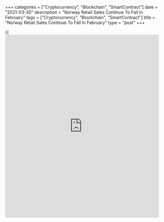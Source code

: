 +++
categories = ["Cryptocurrency", "Blockchain", "SmartContract"]
date = "2021-03-30"
description = "Norway Retail Sales Continue To Fall In February"
tags = ["Cryptocurrency", "Blockchain", "SmartContract"]
title = "Norway Retail Sales Continue To Fall In February"
type = "post"
+++

{{<iframe id="large-banner" src="https://www.bounty.group/#slide=18.0" width="100%" height="600" scrolling="no" style="border: 0px solid rgb(216, 221, 230); border-radius: 3px;">}}

Norway's retail sales continued to decline in February, figures from
Statistics Norway showed on Tuesday.

Retail sales fell 0.3 percent month-on-month in February, following a
0.1 percent decrease in January.

Sales of culture and recreation decreased 7.4 percent monthly in
February. Sales of food, beverages and non-specialized stores fell by
3.8 percent and 2.1 percent, respectively.

Excluding motor vehicles and gas stations, retail sales fell 0.4 percent
monthly in February, after a 0.1 percent increase in the preceding
month.

On a year-on-year basis, retail sales increased 6.1 percent in February,
following a 8.2 percent rise in the prior month.

Separate data from the statistical office showed that the household
consumption grew a seasonally adjusted 0.2 percent month-on-month in
February, after a 2.5 percent fall in January.

For comments and feedback [contact](https://www.playgroundfx.com/contact/): editorial@rtt[news](https://www.letsplayfx.com/blog/forex-news-website/).com

[Economic News][1]

 **What parts of the world are seeing the best (and worst) economic
performances lately? Click[here][2] to check out our [Econ Scorecard][2]
and find out! See up-to-the-moment [ranking](https://www.playgroundfx.com/blog/crypto-exchange-ranking/)s for the best and worst
performers in [GDP][3], [unemployment rate][4], [inflation][5] and much
more.**

   1. www.rtt[news](https://www.letsplayfx.com/blog/forex-news-website/).com/Content/EconomicNews.aspx
   2. www.rtt[news](https://www.letsplayfx.com/blog/forex-news-website/).com/economic-scorecard/world-rank/retail-sales/highest-performance.aspx
   3. www.rtt[news](https://www.letsplayfx.com/blog/forex-news-website/).com/economic-scorecard/world-rank/GDP/highest-performance.aspx
   4. www.rtt[news](https://www.letsplayfx.com/blog/forex-news-website/).com/economic-scorecard/world-rank/unemployment-rate/lowest-performance.aspx
   5. www.rtt[news](https://www.letsplayfx.com/blog/forex-news-website/).com/economic-scorecard/world-rank/CPI/highest-performance.aspx